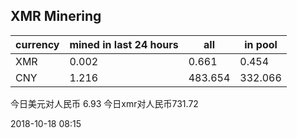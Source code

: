 ## XMR Minering

|currency|mined in last 24 hours|all|in pool|
|---|---|---|---|
|XMR|0.002|0.661|0.454|
|CNY|1.216|483.654|332.066|

今日美元对人民币 6.93	今日xmr对人民币731.72


2018-10-18 08:15